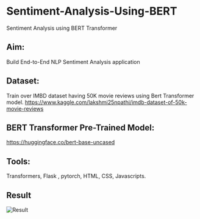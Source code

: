 # Sentiment-Analysis-Using-BERT
Sentiment Analysis using BERT Transformer

## Aim:
Build End-to-End NLP Sentiment Analysis application

## Dataset:
Train over IMBD dataset having 50K movie reviews using Bert Transformer model.
https://www.kaggle.com/lakshmi25npathi/imdb-dataset-of-50k-movie-reviews

## BERT Transformer Pre-Trained Model:
https://huggingface.co/bert-base-uncased

## Tools:
Transformers, Flask , pytorch, HTML, CSS, Javascripts.

## Result
![Result](Result-Sentiment-Analysis.gif)
